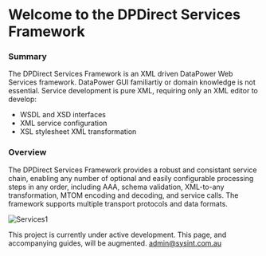 # Welcome to the DPDirect Services Framework

### Summary
The DPDirect Services Framework is an XML driven DataPower Web Services framework.
DataPower GUI familiartiy or domain knowledge is not essential. Service development is pure XML, requiring only an XML editor to develop:
- WSDL and XSD interfaces
- XML service configuration
- XSL stylesheet XML transformation

### Overview
The DPDirect Services Framework provides a robust and consistant service chain, enabling any number of optional and easily configurable processing steps in any order, including AAA, schema validation, XML-to-any transformation, MTOM encoding and decoding, and service calls. The framework supports multiple transport protocols and data formats.


![Services1](https://github.com/mqsysadmin/DPDirectServicesFramework/blob/master/distribution/doc/images/services1.png)

This project is currently under active development. This page, and accompanying guides, will be augmented. admin@sysint.com.au